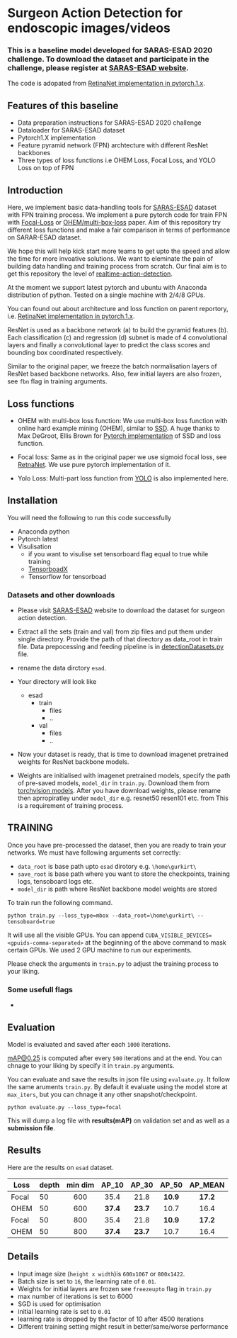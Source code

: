 # Surgeon Action Detection for endoscopic images/videos
### This is a baseline model developed for SARAS-ESAD 2020 challenge. To download the dataset and participate in the challenge, please register at [SARAS-ESAD website](https://saras-esad.grand-challenge.org).

The code is adopated from [RetinaNet implementation in pytorch.1.x](https://github.com/gurkirt/RetinaNet.pytorch.1.x).

## Features of this baseline

- Data preparation instructions for SARAS-ESAD 2020 challenge
- Dataloader for SARAS-ESAD dataset
- Pytorch1.X implementation
- Feature pyramid network (FPN) archtecture with different ResNet backbones
- Three types of loss functions i.e OHEM Loss, Focal Loss, and YOLO Loss on top of FPN

## Introduction

Here, we implement basic data-handling tools for [SARAS-ESAD](https://saras-esad.grand-challenge.org/Dataset/) dataset with FPN training process. We implement a pure pytorch code for train FPN with [Focal-Loss](https://arxiv.org/pdf/1708.02002.pdf) or [OHEM/multi-box-loss](https://arxiv.org/pdf/1512.02325.pdf) paper. Aim of this repository try different loss functions and make a fair comparison in terms of performance on SARAR-ESAD dataset.

We hope this will help kick start more teams to get upto the speed and allow the time for more invoative solutions. We want to eleminate the pain of building data handling and training process from scratch. Our final aim is to get this repository the level of [realtime-action-detection](https://github.com/gurkirt/realtime-action-detection).

At the moment we support latest pytorch and ubuntu with Anaconda distribution of python. Tested on a single machine with 2/4/8 GPUs.

You can found out about architecture and loss function on parent reportory, i.e. [RetinaNet implementation in pytorch.1.x](https://github.com/gurkirt/RetinaNet.pytorch.1.x).

ResNet is used as a backbone network (a) to build the pyramid features (b). 
Each classification (c) and regression (d) subnet is made of 4 convolutional layers and finally a convolutional layer to predict the class scores and bounding box coordinated respectively.

Similar to the original paper, we freeze the batch normalisation layers of ResNet based backbone networks. Also, few initial layers are also frozen, see `fbn` flag in training arguments. 

## Loss functions 
- OHEM with multi-box loss function: We use multi-box loss function with online hard example mining (OHEM), similar to [SSD](https://arxiv.org/pdf/1512.02325.pdf). A huge thanks to Max DeGroot, Ellis Brown for [Pytorch implementation](https://github.com/amdegroot/ssd.pytorch) of SSD and loss function.

- Focal loss: Same as in the original paper we use sigmoid focal loss, see [RetnaNet](https://arxiv.org/pdf/1708.02002.pdf). We use pure pytorch implementation of it.

- Yolo Loss: Multi-part loss function from [YOLO](https://pjreddie.com/darknet/yolo/) is also implemented here.

## Installation
You will need the following to run this code successfully
- Anaconda python
- Pytorch latest
- Visulisation 
  - if you want to visulise set tensorboard flag equal to true while training
  - [TensorboadX](https://github.com/lanpa/tensorboardX)
  - Tensorflow for tensorboad


### Datasets and other downloads
- Please visit [SARAS-ESAD](https://saras-esad.grand-challenge.org) website to download the dataset for surgeon action detection. 
- Extract all the sets (train and val) from zip files and put them under single directory. Provide the path of that directory as data_root in train file. Data prepocessing and feeding pipeline is in [detectionDatasets.py](https://github.com/Viveksbawa/SARAS-ESAD-baseline/blob/master/data/detectionDatasets.py) file.
- rename the data dirctory `esad`. 
- Your directory will look like
  - esad
    - train
      - files
      - ..
    - val
      - files
      - ..

- Now your dataset is ready, that is time to download imagenet pretrained weights for ResNet backbone models. 
- Weights are initialised with imagenet pretrained models, specify the path of pre-saved models, `model_dir` in `train.py`. Download them from [torchvision models](https://github.com/pytorch/vision/blob/master/torchvision/models/resnet.py). After you have download weights, please rename then aprropiratley under `model_dir` e.g. resnet50 resen101 etc. from This is a requirement of training process. 

## TRAINING

Once you have pre-processed the dataset, then you are ready to train your networks.
We must have following arguments set correctly:
- `data_root` is base path upto `esad` dirotory e.g. `\home\gurkirt\`
- `save_root` is base path where you want to store the checkpoints, training logs, tensoboard logs etc.
- `model_dir` is path where ResNet backbone model weights are stored

To train run the following command. 

```
python train.py --loss_type=mbox --data_root=\home\gurkirt\ --tensoboard=true
```

It will use all the visible GPUs. 
You can append `CUDA_VISIBLE_DEVICES=<gpuids-comma-separated>` at the beginning of the above command to mask certain GPUs. We used 2 GPU machine to run our experiments.

Please check the arguments in `train.py` to adjust the training process to your liking.

### Some usefull flags
- 

## Evaluation
Model is evaluated and saved after each `1000` iterations. 

mAP@0.25 is computed after every `500` iterations and at the end. You can chnage to your liking by specify it in `train.py` arguments.

You can evaluate and save the results in json file using `evaluate.py`. It follow the same aruments `train.py`.
By default it evaluate using the model store at `max_iters`, but you can chnage it any other snapshot/checkpoint.

```
python evaluate.py --loss_type=focal
```

This will dump a log file with **results(mAP)** on validation set and as well as a **submission file**.

## Results
Here are the results on `esad` dataset.

Loss   |depth | min dim  | AP_10    | AP_30   |  AP_50   | AP_MEAN  |   
|----- |----- |:-------: |:--------:| :-----: | :-------:| :------: |
| Focal| 50   |  600     | 35.4     | 21.8    | **10.9** | **17.2** |  
| OHEM | 50   |  600     | **37.4** | **23.7**| 10.7     | 16.4     |
| Focal| 50   |  800     | 35.4     | 21.8    | **10.9** | **17.2** |  
| OHEM | 50   |  800     | **37.4** | **23.7**| 10.7     | 16.4     |

## Details
- Input image size (`height x width`)is `600x1067` or `800x1422`.
- Batch size is set to `16`, the learning rate of `0.01`.
- Weights for initial layers are frozen see `freezeupto` flag in `train.py`
- max number of iterations is set to 6000
- SGD is used for optimisation
- initial learning rate is set to `0.01`
- learning rate is dropped by the factor of 10 after 4500 iterations
- Different training setting might result in better/same/worse performance
